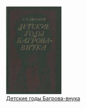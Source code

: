 ![](Детские%20годы%20Багрова-внука.jpg)  
[Детские годы Багрова-внука](Детские%20годы%20Багрова-внука)
